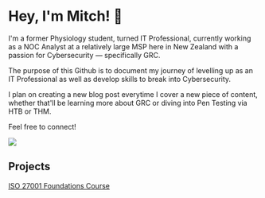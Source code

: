 # Hey, I'm Mitch! 👋

I'm a former Physiology student, turned IT Professional, currently working as a NOC Analyst at a relatively large MSP here in New Zealand with a passion for Cybersecurity — specifically GRC.

The purpose of this Github is to document my journey of levelling up as an IT Professional as well as develop skills to break into Cybersecurity.

I plan on creating a new blog post everytime I cover a new piece of content, whether that'll be learning more about GRC or diving into Pen Testing via HTB or THM.

Feel free to connect!

<a href="https://www.linkedin.com/in/hayesmitch/"><img src="https://img.shields.io/badge/-LinkedIn-0072b1?&style=for-the-badge&logo=linkedin&logoColor=white"/></a>

## Projects

<a href="https://github.com/snkrmitch/-ISO-27001-Foundations">ISO 27001 Foundations Course</a>

